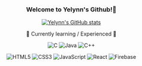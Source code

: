 <div align = center>
  <h3> Welcome to Yelynn's Github!👋 </h3>
</div>


<div align=center>
  
  [![Yelynn's GitHub stats](https://github-readme-stats.vercel.app/api?username=YelynnOh)](https://github.com/YelynnOh/github-readme-stats&theme=radical)

</div>

<div align=center>
  
  🌱 Currently learning / Experienced 🌱
  
  ![C](https://img.shields.io/badge/c-%2300599C.svg?style=for-the-badge&logo=c&logoColor=white)
  ![Java](https://img.shields.io/badge/java-%23ED8B00.svg?style=for-the-badge&logo=java&logoColor=white)
  ![C++](https://img.shields.io/badge/c++-%2300599C.svg?style=for-the-badge&logo=c%2B%2B&logoColor=white)
  
  ![HTML5](https://img.shields.io/badge/html5-%23E34F26.svg?style=for-the-badge&logo=html5&logoColor=white)
  ![CSS3](https://img.shields.io/badge/css3-%231572B6.svg?style=for-the-badge&logo=css3&logoColor=white)
  ![JavaScript](https://img.shields.io/badge/javascript-%23F7DF1E.svg?style=for-the-badge&logo=javascript&logoColor=white)
  ![React](https://img.shields.io/badge/React-61DAFB.svg?style=for-the-badge&logo=React&logoColor=fff)
  ![Firebase](https://img.shields.io/badge/-Firebase-FFCA28?style=for-the-badge&logo=firebase&logoColor=white)
  
</div>



